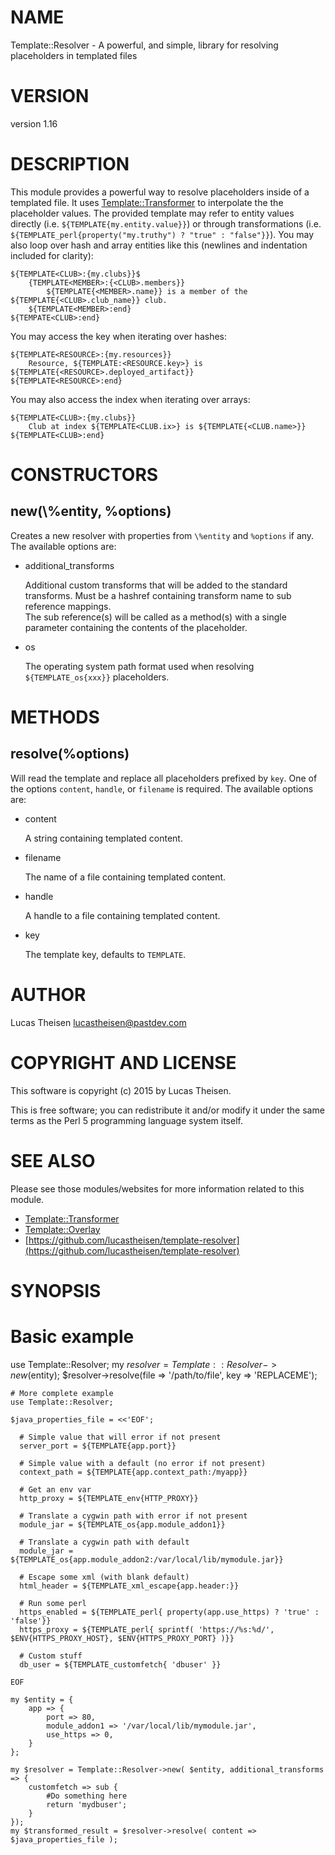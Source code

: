 # NAME

Template::Resolver - A powerful, and simple, library for resolving placeholders in templated files

# VERSION

version 1.16

# DESCRIPTION

This module provides a powerful way to resolve placeholders inside of a templated file.
It uses [Template::Transformer](https://metacpan.org/pod/Template::Transformer) to interpolate the the placeholder values. The
provided template may refer to entity values directly (i.e.
`${TEMPLATE{my.entity.value}}`) or through transformations (i.e.
`${TEMPLATE_perl{property("my.truthy") ? "true" : "false"}}`).
You may also loop over hash and array entities like this (newlines and indentation
included for clarity):

    ${TEMPLATE<CLUB>:{my.clubs}}$
        {TEMPLATE<MEMBER>:{<CLUB>.members}}
            ${TEMPLATE{<MEMBER>.name}} is a member of the ${TEMPLATE{<CLUB>.club_name}} club.
        ${TEMPLATE<MEMBER>:end}
    ${TEMPATE<CLUB>:end}

You may access the key when iterating over hashes:

    ${TEMPLATE<RESOURCE>:{my.resources}}
        Resource, ${TEMPLATE:<RESOURCE.key>} is ${TEMPLATE{<RESOURCE>.deployed_artifact}}
    ${TEMPLATE<RESOURCE>:end}

You may also access the index when iterating over arrays:

    ${TEMPLATE<CLUB>:{my.clubs}}
        Club at index ${TEMPLATE<CLUB.ix>} is ${TEMPLATE{<CLUB.name>}}
    ${TEMPLATE<CLUB>:end}

# CONSTRUCTORS

## new(\\%entity, %options)

Creates a new resolver with properties from `\%entity` and `%options` if any.  The
available options are:

- additional\_transforms

    Additional custom transforms that will be added to the standard transforms.
    Must be a hashref containing transform name to sub reference mappings.  
    The sub reference(s) will be called as a method(s) with a single parameter
    containing the contents of the placeholder.

- os

    The operating system path format used when resolving `${TEMPLATE_os{xxx}}` placeholders.

# METHODS

## resolve(%options)

Will read the template and replace all placeholders prefixed by `key`. One of the 
options `content`, `handle`, or `filename` is required.  The available options are:

- content

    A string containing templated content.

- filename

    The name of a file containing templated content.

- handle

    A handle to a file containing templated content.

- key

    The template key, defaults to `TEMPLATE`.

# AUTHOR

Lucas Theisen <lucastheisen@pastdev.com>

# COPYRIGHT AND LICENSE

This software is copyright (c) 2015 by Lucas Theisen.

This is free software; you can redistribute it and/or modify it under
the same terms as the Perl 5 programming language system itself.

# SEE ALSO

Please see those modules/websites for more information related to this module.

- [Template::Transformer](https://metacpan.org/pod/Template::Transformer)
- [Template::Overlay](https://metacpan.org/pod/Template::Overlay)
- [https://github.com/lucastheisen/template-resolver](https://github.com/lucastheisen/template-resolver)

# SYNOPSIS
  # Basic example
  use Template::Resolver;
  my $resolver = Template::Resolver->new($entity);
  $resolver->resolve(file => '/path/to/file', key => 'REPLACEME');

    # More complete example
    use Template::Resolver;

    $java_properties_file = <<'EOF';

      # Simple value that will error if not present
      server_port = ${TEMPLATE{app.port}}

      # Simple value with a default (no error if not present)
      context_path = ${TEMPLATE{app.context_path:/myapp}}

      # Get an env var
      http_proxy = ${TEMPLATE_env{HTTP_PROXY}}

      # Translate a cygwin path with error if not present
      module_jar = ${TEMPLATE_os{app.module_addon1}}

      # Translate a cygwin path with default
      module_jar = ${TEMPLATE_os{app.module_addon2:/var/local/lib/mymodule.jar}}

      # Escape some xml (with blank default)
      html_header = ${TEMPLATE_xml_escape{app.header:}}

      # Run some perl
      https_enabled = ${TEMPLATE_perl{ property(app.use_https) ? 'true' : 'false'}}
      https_proxy = ${TEMPLATE_perl{ sprintf( 'https://%s:%d/', $ENV{HTTPS_PROXY_HOST}, $ENV{HTTPS_PROXY_PORT} )}}

      # Custom stuff
      db_user = ${TEMPLATE_customfetch{ 'dbuser' }}

    EOF

    my $entity = {
        app => {
            port => 80,
            module_addon1 => '/var/local/lib/mymodule.jar',
            use_https => 0,
        }
    };

    my $resolver = Template::Resolver->new( $entity, additional_transforms => {
        customfetch => sub {
            #Do something here
            return 'mydbuser';
        }
    });
    my $transformed_result = $resolver->resolve( content => $java_properties_file );

